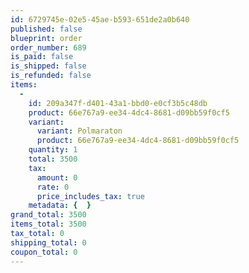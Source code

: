 ```yaml
---
id: 6729745e-02e5-45ae-b593-651de2a0b640
published: false
blueprint: order
order_number: 689
is_paid: false
is_shipped: false
is_refunded: false
items:
  -
    id: 209a347f-d401-43a1-bbd0-e0cf3b5c48db
    product: 66e767a9-ee34-4dc4-8681-d09bb59f0cf5
    variant:
      variant: Polmaraton
      product: 66e767a9-ee34-4dc4-8681-d09bb59f0cf5
    quantity: 1
    total: 3500
    tax:
      amount: 0
      rate: 0
      price_includes_tax: true
    metadata: {  }
grand_total: 3500
items_total: 3500
tax_total: 0
shipping_total: 0
coupon_total: 0
---
```

